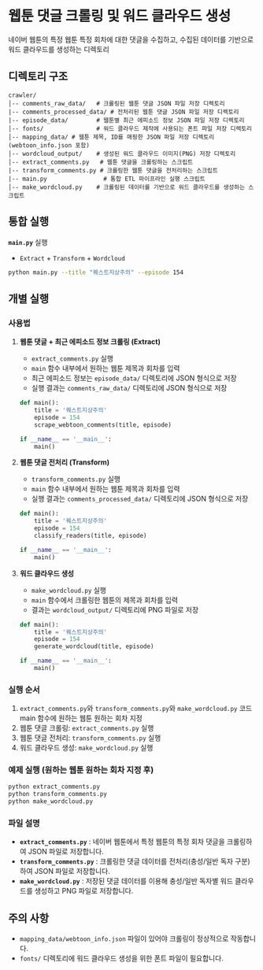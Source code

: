 # 웹툰 댓글 크롤링 및 워드 클라우드 생성

네이버 웹툰의 특정 웹툰 특정 회차에 대한 댓글을 수집하고, 수집된 데이터를 기반으로 워드 클라우드를 생성하는 디렉토리

## 디렉토리 구조

```
crawler/
│-- comments_raw_data/   # 크롤링된 웹툰 댓글 JSON 파일 저장 디렉토리
|-- comments_processed_data/ # 전처리된 웹툰 댓글 JSON 파일 저장 디렉토리
|-- episode_data/        # 웹툰별 최근 에피소드 정보 JSON 파일 저장 디렉토리
│-- fonts/               # 워드 클라우드 제작에 사용되는 폰트 파일 저장 디렉토리
│-- mapping_data/ # 웹툰 제목, ID를 매핑한 JSON 파일 저장 디렉토리 (webtoon_info.json 포함)
│-- wordcloud_output/    # 생성된 워드 클라우드 이미지(PNG) 저장 디렉토리
│-- extract_comments.py   # 웹툰 댓글을 크롤링하는 스크립트
|-- transform_comments.py # 크롤링한 웹툰 댓글을 전처리하는 스크립트
|-- main.py                # 통합 ETL 파이프라인 실행 스크립트
│-- make_wordcloud.py    # 크롤링된 데이터를 기반으로 워드 클라우드를 생성하는 스크립트
```

## 통합 실행

**`main.py`** 실행
- `Extract` + `Transform` + `Wordcloud`
```bash
python main.py --title "퀘스트지상주의" --episode 154
```

## 개별 실행

### 사용법

1. **웹툰 댓글 + 최근 에피소드 정보 크롤링 (Extract)**
   - `extract_comments.py` 실행
   - `main` 함수 내부에서 원하는 웹툰 제목과 회차를 입력
   - 최근 에피소드 정보는 `episode_data/` 디렉토리에 JSON 형식으로 저장
   - 실행 결과는 `comments_raw_data/` 디렉토리에 JSON 형식으로 저장

   ```python
   def main():
       title = '퀘스트지상주의'
       episode = 154
       scrape_webtoon_comments(title, episode)
   
   if __name__ == '__main__':
       main()
   ```

2. **웹툰 댓글 전처리 (Transform)**
    - `transform_comments.py` 실행
    - `main` 함수 내부에서 원하는 웹툰 제목과 회차를 입력
    - 실행 결과는 `comments_processed_data/` 디렉토리에 JSON 형식으로 저장

   ```python
   def main():
       title = '퀘스트지상주의'
       episode = 154
       classify_readers(title, episode)
   
   if __name__ == '__main__':
       main()
   ```

3. **워드 클라우드 생성**
   - `make_wordcloud.py` 실행
   - `main` 함수에서 크롤링한 웹툰의 제목과 회차를 입력
   - 결과는 `wordcloud_output/` 디렉토리에 PNG 파일로 저장

   ```python
   def main():
       title = '퀘스트지상주의'
       episode = 154
       generate_wordcloud(title, episode)
   
   if __name__ == '__main__':
       main()
   ```


### 실행 순서 

1. `extract_comments.py`와 `transform_comments.py`와 `make_wordcloud.py` 코드 main 함수에 원하는 웹툰 원하는 회차 지정
2. 웹툰 댓글 크롤링: `extract_comments.py` 실행
3. 웹툰 댓글 전처리: `transform_comments.py` 실행
4. 워드 클라우드 생성: `make_wordcloud.py` 실행

### 예제 실행 (원하는 웹툰 원하는 회차 지정 후)

```bash
python extract_comments.py
python transform_comments.py
python make_wordcloud.py
```

### 파일 설명

- **`extract_comments.py`** : 네이버 웹툰에서 특정 웹툰의 특정 회차 댓글을 크롤링하여 JSON 파일로 저장합니다.
- **`transform_comments.py`** : 크롤링한 댓글 데이터를 전처리(충성/일반 독자 구분)하여 JSON 파일로 저장합니다.
- **`make_wordcloud.py`** : 저장된 댓글 데이터를 이용해 충성/일반 독자별 워드 클라우드를 생성하고 PNG 파일로 저장합니다.

## 주의 사항

- `mapping_data/webtoon_info.json` 파일이 있어야 크롤링이 정상적으로 작동합니다.
- `fonts/` 디렉토리에 워드 클라우드 생성을 위한 폰트 파일이 필요합니다.

